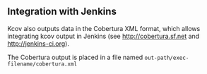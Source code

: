 Integration with Jenkins
------------------------
Kcov also outputs data in the Cobertura XML format, which allows integrating kcov
output in Jenkins (see http://cobertura.sf.net and http://jenkins-ci.org).

The Cobertura output is placed in a file named ```out-path/exec-filename/cobertura.xml```
